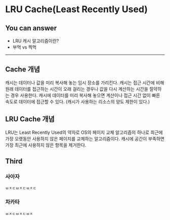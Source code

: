 # LRU Cache(Least Recently Used)
  
<!-- 어떤 질문을 대답할 수 있어야 하는지-->
## You can answer
- LRU 캐시 알고리즘이란?
- 부먹 vs 찍먹

<!--Contents-->

---

## Cache 개념
캐시는 데이터나 값을 미리 복사해 놓는 임시 장소를 가리킨다. 캐시는 접근 시간에 비해 원래 데이터를 접근하는 시간이 오래 걸리는 경우나 값을 다시 계산하는 시간을 절약하는 경우 사용한다. 캐시에 데이터를 미리 복사해 놓으면 계산이나 접근 시간 없이 빠른 속도로 데이터에 접근할 수 있다. (캐시가 사용하는 리소스의 양도 제한이 있다.)

## LRU Cache 개념
LRU는 Least Recently Used의 약자로 OS의 페이지 교체 알고리즘의 하나로 최근에 가장 오랫동안 사용하지 않은 페이지를 교체하는 알고리즘이다. 캐시에 공간이 부족하면 가장 최근에 사용하지 않은 항목을 제거한다.


## Third
### 사아자
    ㅂㅈㄷㅂㅈㄷㅂㅈㄷ
### 차카타
    ㅂㅈㄷㅂㅈㄷㅂㅈ
